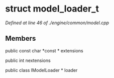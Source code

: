 # struct model_loader_t

*Defined at line 46 of ./engine/common/model.cpp*

## Members

public const char *const * extensions

public int nextensions

public class IModelLoader * loader



